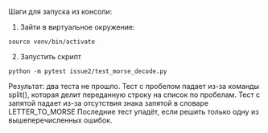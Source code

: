 Шаги для запуска из консоли:
1. Зайти в виртуальное окружение:
```
source venv/bin/activate
```
2. Запустить скрипт
```
python -m pytest issue2/test_morse_decode.py
```
Результат: два теста не прошло.
Тест с пробелом падает из-за команды split(), которая делит переданную строку на список по пробелам.
Тест с запятой падает из-за отсутствия знака запятой в словаре LETTER_TO_MORSE
Последние тест упадёт, если решить только одну из вышеперечисленных ошибок.
